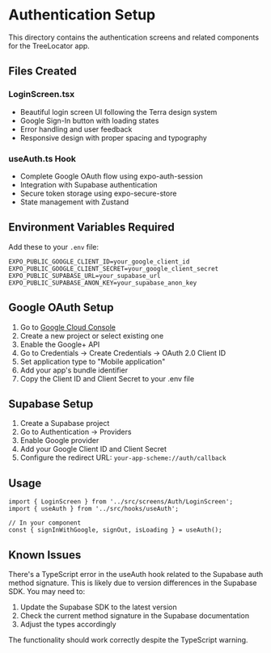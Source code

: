 # Authentication Setup

This directory contains the authentication screens and related components for the TreeLocator app.

## Files Created

### LoginScreen.tsx
- Beautiful login screen UI following the Terra design system
- Google Sign-In button with loading states
- Error handling and user feedback
- Responsive design with proper spacing and typography

### useAuth.ts Hook
- Complete Google OAuth flow using expo-auth-session
- Integration with Supabase authentication
- Secure token storage using expo-secure-store
- State management with Zustand

## Environment Variables Required

Add these to your `.env` file:

```env
EXPO_PUBLIC_GOOGLE_CLIENT_ID=your_google_client_id
EXPO_PUBLIC_GOOGLE_CLIENT_SECRET=your_google_client_secret
EXPO_PUBLIC_SUPABASE_URL=your_supabase_url
EXPO_PUBLIC_SUPABASE_ANON_KEY=your_supabase_anon_key
```

## Google OAuth Setup

1. Go to [Google Cloud Console](https://console.cloud.google.com/)
2. Create a new project or select existing one
3. Enable the Google+ API
4. Go to Credentials → Create Credentials → OAuth 2.0 Client ID
5. Set application type to "Mobile application"
6. Add your app's bundle identifier
7. Copy the Client ID and Client Secret to your .env file

## Supabase Setup

1. Create a Supabase project
2. Go to Authentication → Providers
3. Enable Google provider
4. Add your Google Client ID and Client Secret
5. Configure the redirect URL: `your-app-scheme://auth/callback`

## Usage

```tsx
import { LoginScreen } from '../src/screens/Auth/LoginScreen';
import { useAuth } from '../src/hooks/useAuth';

// In your component
const { signInWithGoogle, signOut, isLoading } = useAuth();
```

## Known Issues

There's a TypeScript error in the useAuth hook related to the Supabase auth method signature. This is likely due to version differences in the Supabase SDK. You may need to:

1. Update the Supabase SDK to the latest version
2. Check the current method signature in the Supabase documentation
3. Adjust the types accordingly

The functionality should work correctly despite the TypeScript warning. 